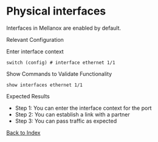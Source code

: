# Physical interfaces

Interfaces in Mellanox are enabled by default.

Relevant Configuration

Enter interface context

```
switch (config) # interface ethernet 1/1
```

Show Commands to Validate Functionality

```
show interfaces ethernet 1/1
```

Expected Results

* Step 1: You can enter the interface context for the port
* Step 2: You can establish a link with a partner
* Step 3: You can pass traffic as expected

[Back to Index](../README.md)
